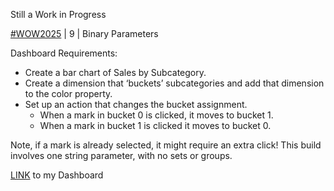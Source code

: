 Still a Work in Progress  

[#WOW2025](https://workout-wednesday.com/2025w9tab/) | 9 | Binary Parameters

Dashboard Requirements:

*  Create a bar chart of Sales by Subcategory.
* Create a dimension that ‘buckets’ subcategories and add that dimension to the color property.
* Set up an action that changes the bucket assignment.
    * When a mark in bucket 0 is clicked, it moves to bucket 1.
    * When a mark in bucket 1 is clicked it moves to bucket 0.

Note, if a mark is already selected, it might require an extra click!
This build involves one string parameter, with no sets or groups. 


[LINK](https://public.tableau.com/app/profile/amira.salama/viz/WOWW92025BinaryParameter/WOWW9BinaryParams) to my Dashboard
